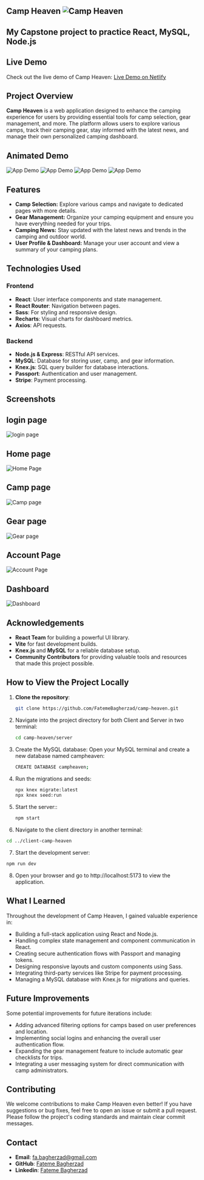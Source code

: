## Camp Heaven ![Camp Heaven](src/assets/images/logo-for-readme.png)

## My Capstone project to practice React, MySQL, Node.js

## Live Demo

Check out the live demo of Camp Heaven: [Live Demo on Netlify](https://camp-heaven.netlify.app)

## Project Overview

**Camp Heaven** is a web application designed to enhance the camping experience for users by providing essential tools for camp selection, gear management, and more. The platform allows users to explore various camps, track their camping gear, stay informed with the latest news, and manage their own personalized camping dashboard.

## Animated Demo

![App Demo](gif/camp1heaven-1-gif.gif)
![App Demo](gif/camp1heaven-2-gif.gif)
![App Demo](gif/camp1heaven-3-gif.gif)
![App Demo](gif/camp1heaven-4-gif.gif)

## Features

- **Camp Selection:** Explore various camps and navigate to dedicated pages with more details.
- **Gear Management:** Organize your camping equipment and ensure you have everything needed for your trips.
- **Camping News:** Stay updated with the latest news and trends in the camping and outdoor world.
- **User Profile & Dashboard:** Manage your user account and view a summary of your camping plans.

## Technologies Used

### Frontend

- **React**: User interface components and state management.
- **React Router**: Navigation between pages.
- **Sass**: For styling and responsive design.
- **Recharts**: Visual charts for dashboard metrics.
- **Axios**: API requests.

### Backend

- **Node.js & Express**: RESTful API services.
- **MySQL**: Database for storing user, camp, and gear information.
- **Knex.js**: SQL query builder for database interactions.
- **Passport**: Authentication and user management.
- **Stripe**: Payment processing.

## Screenshots

## login page

![login page](screenshots/Screenshot-1.jpg)

## Home page

![Home Page](screenshots/Screenshot-2.jpg)

## Camp page

![Camp page](screenshots/Screenshot-3.jpg)

## Gear page

![Gear page](screenshots/Screenshot-4.jpg)

## Account Page

![Account Page](screenshots/Screenshot-5.jpg)

## Dashboard

![Dashboard](screenshots/Screenshot-6.jpg)

## Acknowledgements

- **React Team** for building a powerful UI library.
- **Vite** for fast development builds.
- **Knex.js** and **MySQL** for a reliable database setup.
- **Community Contributors** for providing valuable tools and resources that made this project possible.

## How to View the Project Locally

1. **Clone the repository**:
   ```bash
   git clone https://github.com/FatemeBagherzad/camp-heaven.git
   ```
2. Navigate into the project directory for both Client and Server in two terminal:

   ```bash
   cd camp-heaven/server
   ```

3. Create the MySQL database: Open your MySQL terminal and create a new database named campheaven:

   ```bash
   CREATE DATABASE campheaven;
   ```

4. Run the migrations and seeds:

   ```bash
   npx knex migrate:latest
   npx knex seed:run
   ```

5. Start the server::

   ```bash
   npm start
   ```

6. Navigate to the client directory in another terminal:

```bash
cd ../client-camp-heaven
```

7. Start the development server:

```bash
npm run dev
```

8. Open your browser and go to http://localhost:5173 to view the application.

## What I Learned

Throughout the development of Camp Heaven, I gained valuable experience in:

- Building a full-stack application using React and Node.js.
- Handling complex state management and component communication in React.
- Creating secure authentication flows with Passport and managing tokens.
- Designing responsive layouts and custom components using Sass.
- Integrating third-party services like Stripe for payment processing.
- Managing a MySQL database with Knex.js for migrations and queries.

## Future Improvements

Some potential improvements for future iterations include:

- Adding advanced filtering options for camps based on user preferences and location.
- Implementing social logins and enhancing the overall user authentication flow.
- Expanding the gear management feature to include automatic gear checklists for trips.
- Integrating a user messaging system for direct communication with camp administrators.

## Contributing

We welcome contributions to make Camp Heaven even better! If you have suggestions or bug fixes, feel free to open an issue or submit a pull request. Please follow the project's coding standards and maintain clear commit messages.

## Contact

- **Email**: fa.bagherzad@gmail.com
- **GitHub**: [Fateme Bagherzad](https://github.com/FatemeBagherzad)
- **Linkedin**: [Fateme Bagherzad](https://www.linkedin.com/in/fatemeh-bagherzad/)
